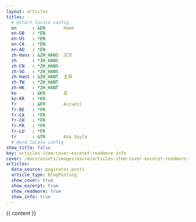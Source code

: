 ```yaml
---
layout: articles
titles:
  # @start locale config
  en      : &EN       Home
  en-GB   : *EN
  en-US   : *EN
  en-CA   : *EN
  en-AU   : *EN
  zh-Hans : &ZH_HANS  主页
  zh      : *ZH_HANS
  zh-CN   : *ZH_HANS
  zh-SG   : *ZH_HANS
  zh-Hant : &ZH_HANT  主頁
  zh-TW   : *ZH_HANT
  zh-HK   : *ZH_HANT
  ko      : &KO       홈
  ko-KR   : *KO
  fr      : &FR       Accueil
  fr-BE   : *FR
  fr-CA   : *FR
  fr-CH   : *FR
  fr-FR   : *FR
  fr-LU   : *FR
  tr      : &TR       Ana Sayfa
  # @end locale config
show_title: false
key: articles-item-cover-excerpt-readmore-info
cover: /docs/assets/images/axure/articles-item-cover-excerpt-readmore-info.jpg
articles:
  data_source: paginator.posts
  article_type: BlogPosting
  show_cover: true
  show_excerpt: true
  show_readmore: true
  show_info: true
---
```

<script>
  {%- include scripts/home.js -%}
</script>

{{ content }}
